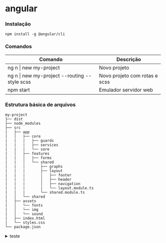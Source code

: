 # angular

### Instalação
```properties
npm install -g @angular/cli
```

### Comandos
| Comando | Descrição |
|---------|-----------------------------------|
|ng n \| new my-project | Novo projeto |
|ng n \| new my-project --routing --style scss | Novo projeto com rotas e scss |
|npm start | Emulador servidor web |


### Estrutura básica de arquivos
```
my-project
├── dist
├── node_modules
├── src
|   ├── app
|   │   ├── core
|   |   |   ├── guards
|   |   |   ├── services
|   |   |   └── sore
|   │   ├── features
|   |   │   ├── forms
|   |   │   └── shared
|   |   |       ├── graphs
|   |   |       ├── layout
|   |   |       │   ├── footer
|   |   |       │   ├── header
|   |   |       │   ├── navigation
|   |   |       |   └── layout.module.ts
|   |   |       └── shared.module.ts
|   │   └── shared
|   ├── assets
|   │   └── fonts
|   │   └── img
|   │   └── sound
|   ├── index.html
|   └── styles.css
└── package.json
```


<details>
  <summary>teste</summary>
  npm install -g @angular/cli
</details>




